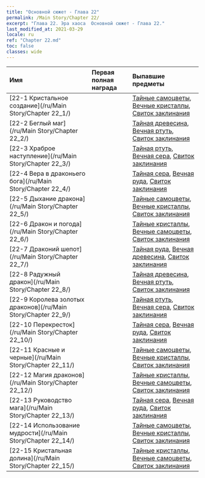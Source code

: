 ```yaml
---
title: "Основной сюжет - Глава 22"
permalink: /Main Story/Chapter 22/
excerpt: "Глава 22. Эра хаоса  Основной сюжет - Глава 22."
last_modified_at: 2021-03-29
locale: ru
ref: "Chapter 22.md"
toc: false
classes: wide
---
```


  | Имя |  Первая полная награда | Выпавшие предметы |
  |:------------|:------------|:------------| 
  | [22-1 Кристальное создание](/ru/Main Story/Chapter 22_1/) |  | [Тайные самоцветы](/ru/Items/mat_79/), [Вечные кристаллы](/ru/Items/mat_73/), [Свиток заклинания](/ru/Items/con_694/) |
  | [22-2 Беглый маг](/ru/Main Story/Chapter 22_2/) |  | [Тайная древесина](/ru/Items/mat_76/), [Вечная ртуть](/ru/Items/mat_70/), [Свиток заклинания](/ru/Items/con_694/) |
  | [22-3 Храброе наступление](/ru/Main Story/Chapter 22_3/) |  | [Тайная ртуть](/ru/Items/mat_77/), [Вечная сера](/ru/Items/mat_71/), [Свиток заклинания](/ru/Items/con_694/) |
  | [22-4 Вера в драконьего бога](/ru/Main Story/Chapter 22_4/) |  | [Тайная сера](/ru/Items/mat_78/), [Вечная руда](/ru/Items/mat_68/), [Свиток заклинания](/ru/Items/con_694/) |
  | [22-5 Дыхание дракона](/ru/Main Story/Chapter 22_5/) |  | [Тайные самоцветы](/ru/Items/mat_79/), [Вечные кристаллы](/ru/Items/mat_73/), [Свиток заклинания](/ru/Items/con_694/) |
  | [22-6 Дракон и погода](/ru/Main Story/Chapter 22_6/) |  | [Тайные кристаллы](/ru/Items/mat_80/), [Вечные самоцветы](/ru/Items/mat_72/), [Свиток заклинания](/ru/Items/con_694/) |
  | [22-7 Драконий шепот](/ru/Main Story/Chapter 22_7/) |  | [Тайная руда](/ru/Items/mat_75/), [Вечная древесина](/ru/Items/mat_69/), [Свиток заклинания](/ru/Items/con_694/) |
  | [22-8 Радужный дракон](/ru/Main Story/Chapter 22_8/) |  | [Тайная древесина](/ru/Items/mat_76/), [Вечная ртуть](/ru/Items/mat_70/), [Свиток заклинания](/ru/Items/con_694/) |
  | [22-9 Королева золотых драконов](/ru/Main Story/Chapter 22_9/) |  | [Тайная ртуть](/ru/Items/mat_77/), [Вечная сера](/ru/Items/mat_71/), [Свиток заклинания](/ru/Items/con_694/) |
  | [22-10 Перекресток](/ru/Main Story/Chapter 22_10/) |  | [Тайная сера](/ru/Items/mat_78/), [Вечная руда](/ru/Items/mat_68/), [Свиток заклинания](/ru/Items/con_694/) |
  | [22-11 Красные и черные](/ru/Main Story/Chapter 22_11/) |  | [Тайные самоцветы](/ru/Items/mat_79/), [Вечные кристаллы](/ru/Items/mat_73/), [Свиток заклинания](/ru/Items/con_694/) |
  | [22-12 Магия драконов](/ru/Main Story/Chapter 22_12/) |  | [Тайные кристаллы](/ru/Items/mat_80/), [Вечные самоцветы](/ru/Items/mat_72/), [Свиток заклинания](/ru/Items/con_694/) |
  | [22-13 Руководство мага](/ru/Main Story/Chapter 22_13/) |  | [Тайная сера](/ru/Items/mat_78/), [Вечная руда](/ru/Items/mat_68/), [Свиток заклинания](/ru/Items/con_694/) |
  | [22-14 Использование мудрости](/ru/Main Story/Chapter 22_14/) |  | [Тайные самоцветы](/ru/Items/mat_79/), [Вечные кристаллы](/ru/Items/mat_73/), [Свиток заклинания](/ru/Items/con_694/) |
  | [22-15 Кристальная долина](/ru/Main Story/Chapter 22_15/) |  | [Тайные кристаллы](/ru/Items/mat_80/), [Вечные самоцветы](/ru/Items/mat_72/), [Свиток заклинания](/ru/Items/con_694/) |

